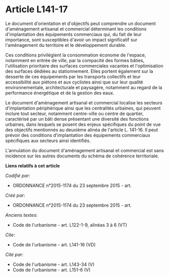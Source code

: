 # Article L141-17

Le document d'orientation et d'objectifs peut comprendre un document d'aménagement artisanal et commercial déterminant les
conditions d'implantation des équipements commerciaux qui, du fait de leur importance, sont susceptibles d'avoir un impact
significatif sur l'aménagement du territoire et le développement durable. 

Ces conditions privilégient la consommation économe de l'espace, notamment en entrée de ville, par la compacité des formes
bâties, l'utilisation prioritaire des surfaces commerciales vacantes et l'optimisation des surfaces dédiées au stationnement.
Elles portent également sur la desserte de ces équipements par les transports collectifs et leur accessibilité aux piétons et
aux cyclistes ainsi que sur leur qualité environnementale, architecturale et paysagère, notamment au regard de la performance
énergétique et de la gestion des eaux. 

Le document d'aménagement artisanal et commercial localise les secteurs d'implantation périphérique ainsi que les centralités
urbaines, qui peuvent inclure tout secteur, notamment centre-ville ou centre de quartier, caractérisé par un bâti dense
présentant une diversité des fonctions urbaines, dans lesquels se posent des enjeux spécifiques du point de vue des objectifs
mentionnés au deuxième alinéa de l'article L. 141-16. Il peut prévoir des conditions d'implantation des équipements
commerciaux spécifiques aux secteurs ainsi identifiés. 

L'annulation du document d'aménagement artisanal et commercial est sans incidence sur les autres documents du schéma de
cohérence territoriale.

**Liens relatifs à cet article**

_Codifié par_:

  - ORDONNANCE n°2015-1174 du 23 septembre 2015 - art.

_Créé par_:

  - ORDONNANCE n°2015-1174 du 23 septembre 2015 - art.

_Anciens textes_:

  - Code de l'urbanisme - art. L122-1-9, alinéas 3 à 6 (VT)

_Cite_:

  - Code de l'urbanisme - art. L141-16 (VD)

_Cité par_:

  - Code de l'urbanisme - art. L143-34 (V)
  - Code de l'urbanisme - art. L151-6 (V)
